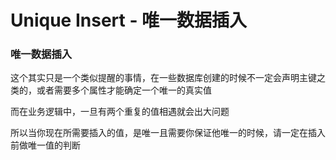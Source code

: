 # Unique Insert - 唯一数据插入
### 唯一数据插入

这个其实只是一个类似提醒的事情，在一些数据库创建的时候不一定会声明主键之类的，或者需要多个属性才能确定一个唯一的真实值

而在业务逻辑中，一旦有两个重复的值相遇就会出大问题

所以当你现在所需要插入的值，是唯一且需要你保证他唯一的时候，请一定在插入前做唯一值的判断
